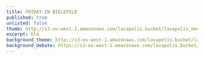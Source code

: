 ```yaml
---
title: FRIDAY IN BIELEFELD
published: true
unlisted: false
thumb: http://s3-eu-west-1.amazonaws.com/lavapolis.bucket/lavapolis_media/thumb-theme-fridayinvenice.jpg
excerpt: bla
background_theme: http://s3-eu-west-1.amazonaws.com/lavapolis.bucket/lavapolis_media/bg_fridayinvenice_theme.svg
background_debate: https://s3-eu-west-1.amazonaws.com/lavapolis.bucket/lavapolis_media/bg_fridayinvenice_debate.svg
---
```



